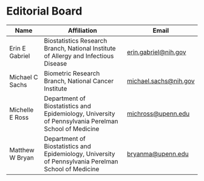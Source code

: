 # Editorial Board

Name | Affiliation | Email
---- | ----- | ------
Erin E Gabriel | Biostatistics Research Branch, National Institute of Allergy and Infectious Disease | erin.gabriel@nih.gov
Michael C Sachs | Biometric Research Branch, National Cancer Institute | michael.sachs@nih.gov
Michelle E Ross | Department of Biostatistics and Epidemiology, University of Pennsylvania Perelman School of Medicine | michross@upenn.edu
Matthew W Bryan |Department of Biostatistics and Epidemiology, University of Pennsylvania Perelman School of Medicine | bryanma@upenn.edu